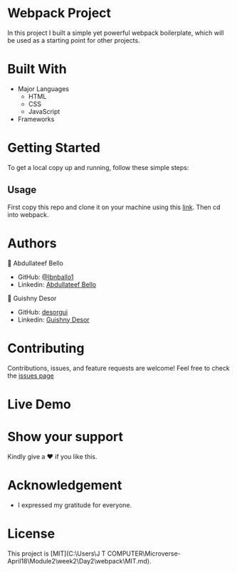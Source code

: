 # Webpack Project
In this project I built a simple yet powerful webpack boilerplate, which will be used as a starting point for other projects.

# Built With
* Major Languages
    - HTML
    - CSS
    - JavaScript
* Frameworks
# Getting Started
To get a local copy up and running, follow these simple steps:
## Usage
First copy this repo and clone it on your machine using this [link](git@github.com:Ibnballo1/webpack.git).
Then cd into webpack.

# Authors
:adult: Abdullateef Bello
- GitHub: [@Ibnballo1](https://github.com/Ibnballo1/)
- Linkedin: [Abdullateef Bello](https://www.linkedin.com/in/abdullateef-bello-1b8006228/)


:adult: Guishny Desor

- GitHub: [desorgui](https://github.com/desorgui/)
- Linkedin: [Guishny Desor](https://www.linkedin.com/in/guishny-desor-5421a01a9/)

# Contributing
Contributions, issues, and feature requests are welcome!
Feel free to check the [issues page](https://github.com/Ibnballo1/webpack/issues)

# Live Demo

# Show your support
Kindly give a :hearts: if you like this.

# Acknowledgement
- I expressed my gratitude for everyone.

# License
This project is [MIT](C:\Users\J T COMPUTER\Microverse-April18\Module2\week2\Day2\webpack\MIT.md).
